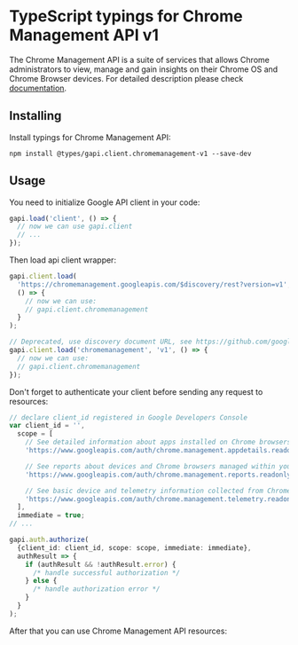 # TypeScript typings for Chrome Management API v1

The Chrome Management API is a suite of services that allows Chrome administrators to view, manage and gain insights on their Chrome OS and Chrome Browser devices.
For detailed description please check [documentation](http://developers.google.com/chrome/management/).

## Installing

Install typings for Chrome Management API:

```
npm install @types/gapi.client.chromemanagement-v1 --save-dev
```

## Usage

You need to initialize Google API client in your code:

```typescript
gapi.load('client', () => {
  // now we can use gapi.client
  // ...
});
```

Then load api client wrapper:

```typescript
gapi.client.load(
  'https://chromemanagement.googleapis.com/$discovery/rest?version=v1',
  () => {
    // now we can use:
    // gapi.client.chromemanagement
  }
);
```

```typescript
// Deprecated, use discovery document URL, see https://github.com/google/google-api-javascript-client/blob/master/docs/reference.md#----gapiclientloadname----version----callback--
gapi.client.load('chromemanagement', 'v1', () => {
  // now we can use:
  // gapi.client.chromemanagement
});
```

Don't forget to authenticate your client before sending any request to resources:

```typescript
// declare client_id registered in Google Developers Console
var client_id = '',
  scope = [
    // See detailed information about apps installed on Chrome browsers and devices managed by your organization
    'https://www.googleapis.com/auth/chrome.management.appdetails.readonly',

    // See reports about devices and Chrome browsers managed within your organization
    'https://www.googleapis.com/auth/chrome.management.reports.readonly',

    // See basic device and telemetry information collected from Chrome OS devices or users managed within your organization
    'https://www.googleapis.com/auth/chrome.management.telemetry.readonly',
  ],
  immediate = true;
// ...

gapi.auth.authorize(
  {client_id: client_id, scope: scope, immediate: immediate},
  authResult => {
    if (authResult && !authResult.error) {
      /* handle successful authorization */
    } else {
      /* handle authorization error */
    }
  }
);
```

After that you can use Chrome Management API resources: <!-- TODO: make this work for multiple namespaces -->

```typescript

```
